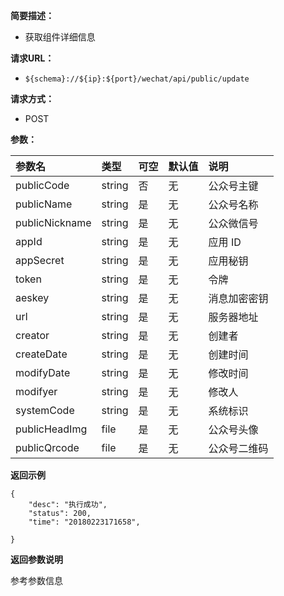 **简要描述：** 

- 获取组件详细信息

**请求URL：** 
- ` ${schema}://${ip}:${port}/wechat/api/public/update `
  
**请求方式：**
- POST

**参数：** 

| 参数名 | 类型 | 可空 | 默认值 | 说明 |
| :-- | :-- | :-- | :-- | :-- |
| publicCode | string | 否 | 无 | 公众号主键 |
| publicName | string | 是 | 无 | 公众号名称 |
| publicNickname | string | 是 | 无 | 公众微信号 |
| appId | string | 是 | 无 | 应用 ID |
| appSecret | string | 是 | 无 | 应用秘钥 |
| token | string | 是 | 无 | 令牌 |
| aeskey | string | 是 | 无 | 消息加密密钥 |
| url | string | 是 | 无 | 服务器地址 |
| creator | string | 是 | 无 | 创建者 |
| createDate | string | 是 | 无 | 创建时间 |
| modifyDate | string | 是 | 无 | 修改时间 |
| modifyer | string | 是 | 无 | 修改人 |
| systemCode | string | 是 | 无 | 系统标识 |
| publicHeadImg | file | 是 | 无 |  公众号头像 |
| publicQrcode | file | 是 | 无 | 公众号二维码 |

 **返回示例**

``` 
{
    "desc": "执行成功",
    "status": 200,
    "time": "20180223171658",
    
}
```


**返回参数说明** 

参考参数信息



